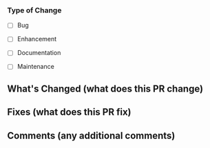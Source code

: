 ### **Type of Change**

- [ ] Bug
- [ ] Enhancement
- [ ] Documentation
- [ ] Maintenance


## **What's Changed (what does this PR change)**



## **Fixes (what does this PR fix)**



## **Comments (any additional comments)**


